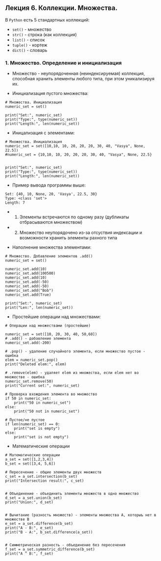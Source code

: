 ## Лекция 6. Коллекции. Множества.

В `Python` есть 5 стандартных коллекций:
* `set()` - множество
* `str()` - строка (как коллекция)
* `list()` - список
* `tuple()` - кортеж
* `dict()` - словарь


### 1. Множество. Определение и инициализация
* Множество - неупорядоченная (неиндексируемая) коллекция, способная хранить элементы любого типа, при этом уникализируя их.

* Инициализация пустого множества:
```
# Множества. Инициализация
numeric_set = set()

print("Set:", numeric_set)
print("Type:", type(numeric_set))
print("Length:", len(numeric_set))
```

* Иницализация с элементами:
```
# Множества. Инициализация
numeric_set = set([10,10, 10, 20, 20, 20, 30, 40, "Vasya", None, 22.5])
#numeric_set = {10,10, 10, 20, 20, 20, 30, 40, "Vasya", None, 22.5}


print("Set:", numeric_set)
print("Type:", type(numeric_set))
print("Length:", len(numeric_set))
```

* Пример вывода программы выше:
```
Set: {40, 10, None, 20, 'Vasya', 22.5, 30}
Type: <class 'set'>
Length: 7
```

* 1) Элементы встречаются по одному разу (дубликаты отбрасываются множеством)
* 2) Множество неупорядочено из-за отсуствия индексации и возможности хранить элементы рахного типа


* Наполнение множества элементами:
```
# Множество. Добавление элементов .add()
numeric_set = set()

numeric_set.add(10)
numeric_set.add(100500)
numeric_set.add(10)
numeric_set.add(-50)
numeric_set.add(-50)
numeric_set.add("Bob")
numeric_set.add(True)

print("Set:", numeric_set)
print("Len:", len(numeric_set))
```

* Простейшие операции над множествами:
```
# Операции над множествами (простейшие)

numeric_set = set([10, 20, 30, 40, 50,60])
# .add() - добавление элемента
numeric_set.add(-200)

# .pop() - удаление случайного элемента, если множество пустое - ошибка
elem = numeric_set.pop() 
print("Deleted elem:", elem)

# .remove(elem) - удаляет elem из множества, если elem нет во множестве - ошибка
numeric_set.remove(50)
print("Current set:", numeric_set)

# Проверка вхождения элемента во множество
if 50 in numeric_set:
    print("50 in numeric_set")
else:
    print("50 not in numeric_set")

# Пустое/не пустое
if len(numeric_set) == 0:
    print("set is empty")
else:
    print("set is not empty")
```


* Математические операции
```
# Математические операции
a_set = set([1,2,3,4])
b_set = set([3,4, 5,6])

# Пересечение - общие элементы двух множеств
c_set = a_set.intersection(b_set)
print("Intersection result:", c_set)


# Объединение - объединить элементы множеств в одно множество
d_set = a_set.union(b_set)
print("Union:", d_set)


# Вычитание (разность множеств) - элементы множества А, которыъ нет в множестве B
e_set = a_set.difference(b_set)
print("A - B:", e_set)
print("B - A:", b_set.difference(a_set))


# Симметрическая разность - объединение без пересечения
f_set = a_set.symmetric_difference(b_set)
print("A ^ B:", f_set)
```